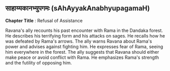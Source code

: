 ## साहाय्यकानभ्युपगमः (sAhAyyakAnabhyupagamaH)
**Chapter Title** : Refusal of Assistance

Ravana's ally recounts his past encounter with Rama in the Dandaka forest. He describes his terrifying form and his attacks on sages. He recalls how he was defeated by Rama's arrows. The ally warns Ravana about Rama's power and advises against fighting him. He expresses fear of Rama, seeing him everywhere in the forest. The ally suggests that Ravana should either make peace or avoid conflict with Rama. He emphasizes Rama's strength and the futility of opposing him.